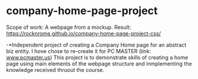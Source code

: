 # company-home-page-project
Scope of work: A webpage from a mockup. 
Result: https://rocknrome.github.io/company-home-page-project-css/


-*Independent project of creating a Company Home page for an abstract biz entity. I hove chose to re-create it for PC MASTER (link: www.pcmaster.us)
This project is to demonstrate skills of creating a home page using main elements of the webpage structure and inmplementing the knowledge received thruout the course.
